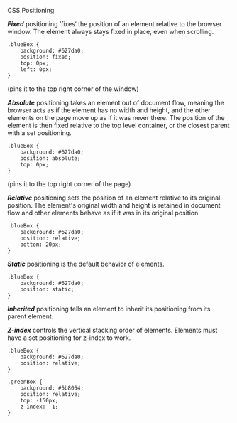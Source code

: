 CSS Positioning

***Fixed*** positioning ’fixes‘ the position of an element relative to the browser window. The element always stays fixed in 
place, even when scrolling.

```
.blueBox {
    background: #627da0;
    position: fixed;
    top: 0px;
    left: 0px;
}
```
(pins it to the top right corner of the window)

***Absolute*** positioning takes an element out of document flow, meaning the browser acts as if the element has no width and 
height, and the other elements on the page move up as if it was never there. The position of the element is then fixed 
relative to the top level container, or the closest parent with a set positioning.

```
.blueBox {
    background: #627da0;
    position: absolute;
    top: 0px;
}
```
(pins it to the top right corner of the page)

***Relative*** positioning sets the position of an element relative to its original position. The element's original width and 
height is retained in document flow and other elements behave as if it was in its original position.

```
.blueBox {
    background: #627da0;
    position: relative;
    bottom: 20px;
}
```

***Static*** positioning is the default behavior of elements.

```
.blueBox {
    background: #627da0;
    position: static;
}
```

***Inherited*** positioning tells an element to inherit its positioning from its parent element. 

***Z-index*** controls the vertical stacking order of elements. Elements must have a set positioning for z-index to work.

```
.blueBox {
    background: #627da0;
    position: relative;
}

.greenBox {
    background: #5b8054;
    position: relative;
    top: -150px;
    z-index: -1; 
}
```
